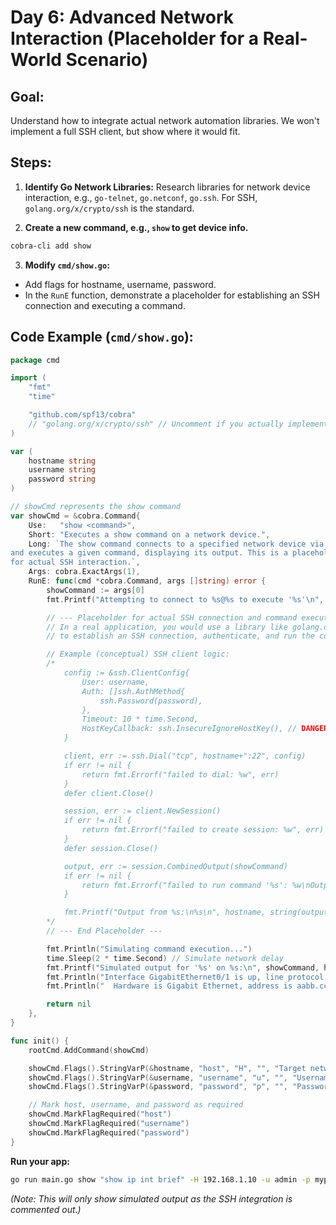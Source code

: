 # Day 6: Advanced Network Interaction (Placeholder for a Real-World Scenario)

## **Goal:** 
Understand how to integrate actual network automation libraries. We won't implement a full SSH client, but show where it would fit.

## **Steps:**
1.  **Identify Go Network Libraries:** Research libraries for network device interaction, e.g., `go-telnet`, `go.netconf`, `go.ssh`. For SSH, `golang.org/x/crypto/ssh` is the standard.

2.  **Create a new command, e.g., `show` to get device info.**
```bash
cobra-cli add show
```

3.  **Modify `cmd/show.go`:**
* Add flags for hostname, username, password.
* In the `RunE` function, demonstrate a placeholder for establishing an SSH connection and executing a command.

## **Code Example (`cmd/show.go`):**

```go
package cmd

import (
	"fmt"
	"time"

	"github.com/spf13/cobra"
	// "golang.org/x/crypto/ssh" // Uncomment if you actually implement SSH
)

var (
	hostname string
	username string
	password string
)

// showCmd represents the show command
var showCmd = &cobra.Command{
	Use:   "show <command>",
	Short: "Executes a show command on a network device.",
	Long: `The show command connects to a specified network device via SSH
and executes a given command, displaying its output. This is a placeholder
for actual SSH interaction.`,
	Args: cobra.ExactArgs(1),
	RunE: func(cmd *cobra.Command, args []string) error {
		showCommand := args[0]
		fmt.Printf("Attempting to connect to %s@%s to execute '%s'\n", username, hostname, showCommand)

		// --- Placeholder for actual SSH connection and command execution ---
		// In a real application, you would use a library like golang.org/x/crypto/ssh
		// to establish an SSH connection, authenticate, and run the command.

		// Example (conceptual) SSH client logic:
		/*
			config := &ssh.ClientConfig{
				User: username,
				Auth: []ssh.AuthMethod{
					ssh.Password(password),
				},
				Timeout: 10 * time.Second,
				HostKeyCallback: ssh.InsecureIgnoreHostKey(), // DANGER: Insecure for production
			}

			client, err := ssh.Dial("tcp", hostname+":22", config)
			if err != nil {
				return fmt.Errorf("failed to dial: %w", err)
			}
			defer client.Close()

			session, err := client.NewSession()
			if err != nil {
				return fmt.Errorf("failed to create session: %w", err)
			}
			defer session.Close()

			output, err := session.CombinedOutput(showCommand)
			if err != nil {
				return fmt.Errorf("failed to run command '%s': %w\nOutput:\n%s", showCommand, err, string(output))
			}

			fmt.Printf("Output from %s:\n%s\n", hostname, string(output))
		*/
		// --- End Placeholder ---

		fmt.Println("Simulating command execution...")
		time.Sleep(2 * time.Second) // Simulate network delay
		fmt.Printf("Simulated output for '%s' on %s:\n", showCommand, hostname)
		fmt.Println("Interface GigabitEthernet0/1 is up, line protocol is up")
		fmt.Println("  Hardware is Gigabit Ethernet, address is aabb.ccdd.eeff (bia aabb.ccdd.eeff)")

		return nil
	},
}

func init() {
	rootCmd.AddCommand(showCmd)

	showCmd.Flags().StringVarP(&hostname, "host", "H", "", "Target network device hostname or IP address")
	showCmd.Flags().StringVarP(&username, "username", "u", "", "Username for device authentication")
	showCmd.Flags().StringVarP(&password, "password", "p", "", "Password for device authentication")

	// Mark host, username, and password as required
	showCmd.MarkFlagRequired("host")
	showCmd.MarkFlagRequired("username")
	showCmd.MarkFlagRequired("password")
}
```

**Run your app:**

```bash
go run main.go show "show ip int brief" -H 192.168.1.10 -u admin -p mypassword
```

*(Note: This will only show simulated output as the SSH integration is commented out.)*
